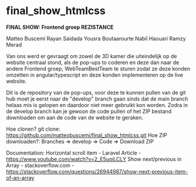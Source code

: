 # final_show_htmlcss

<b>FINAL SHOW: Frontend groep REZISTANCE</b>

Matteo Buscemi
Rayan Saidada
Yousra Boutaarourte
Nabil Haouari
Ramzy Merad

Van ons werd er gevraagt om zowel de 3D kamer die uiteindelijk op de website centraal stond, als de pop-ups to coderen en deze dan naar de andere Frontend groep, WebTeamBestTeam te sturen zodat ze deze konden omzetten in angular/typescript en deze konden implementeren op de live website.

Dit is de repository van de pop-ups, voor deze te kunnen pullen van de git hub moet je eerst naar de "develop" branch gaan sinds dat de main branch helaas mis is gelopen en daardoor niet meer gebruikt kon worden. Zodra in de develop branch kan je gewoon de code pullen of het ZIP bestand downloaden om aan de code van de website te geraken.

Hoe clonen? git clone: https://github.com/matteobuscemi/final_show_htmlcss.git
Hoe ZIP downloaden?: Branches => develop => Code => Download ZIP

Documentation:
Horizontal scroll item - Laravel Article - https://www.youtube.com/watch?v=2_E5uoiLCLY
Show next/previous in Array - stackoverflow.com - https://stackoverflow.com/questions/26944987/show-next-previous-item-of-an-array

